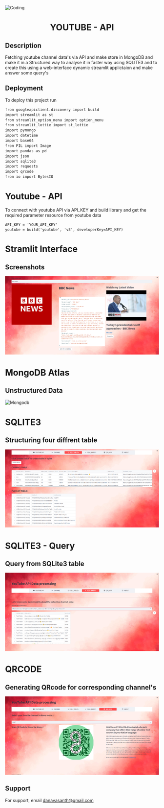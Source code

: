 <img align="top" height = 200 alt="Coding" width="900" src="https://media.giphy.com/media/13Nc3xlO1kGg3S/giphy.gif">

<h1 align="center">YOUTUBE - API</h1>


## Description

Fetching youtube channel data's via API and make store in MongoDB and make it in a Structured way to analyse it in faster way using SQLITE3 and to create this using a web-interface dynamic streamlit applictaion and make answer some query's


## Deployment

To deploy this project run

```bash
from googleapiclient.discovery import build
import streamlit as st
from streamlit_option_menu import option_menu
from streamlit_lottie import st_lottie
import pymongo
import datetime
import base64
from PIL import Image
import pandas as pd
import json
import sqlite3
import requests
import qrcode
from io import BytesIO
```
# Youtube - API
To connect with youtube API via API_KEY and build library and get the required parameter resource from youtube data 
```
API_KEY = 'YOUR_API_KEY'
youtube = build('youtube', 'v3', developerKey=API_KEY)
```
# Stramlit Interface



## Screenshots

<img src="screenshots/home.png">


# MongoDB Atlas

## Unstructured Data

![Mongodb](https://via.placeholder.com/468x300?text=App+Screenshot+Here)

# SQLITE3

## Structuring four diffrent table

<img src="screenshots/sqltable.png" alt="sqltable">


# SQLITE3 - Query

## Query from SQLite3 table

<img src="screenshots/query.png" alt="sqlquery">



# QRCODE

## Generating QRcode for corresponding channel's 

<img src="screenshots/qrcode.png" alt="qrcode">



## Support

For support, email danavasanth@gmail.com


